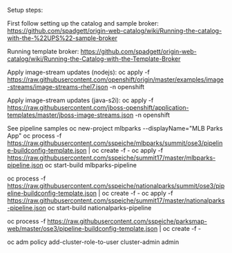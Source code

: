 Setup steps:

First follow setting up the catalog and sample broker: https://github.com/spadgett/origin-web-catalog/wiki/Running-the-catalog-with-the-%22UPS%22-sample-broker

Running template broker: https://github.com/spadgett/origin-web-catalog/wiki/Running-the-Catalog-with-the-Template-Broker

Apply image-stream updates (nodejs):
  oc apply -f https://raw.githubusercontent.com/openshift/origin/master/examples/image-streams/image-streams-rhel7.json -n openshift

Apply image-stream updates (java-s2i):
  oc apply -f https://raw.githubusercontent.com/jboss-openshift/application-templates/master/jboss-image-streams.json -n openshift

See pipeline samples
oc new-project mlbparks --displayName="MLB Parks App"
oc process -f https://raw.githubusercontent.com/sspeiche/mlbparks/summit/ose3/pipeline-buildconfig-template.json | oc create -f -
oc apply -f https://raw.githubusercontent.com/sspeiche/summit17/master/mlbparks-pipeline.json
oc start-build mlbparks-pipeline

oc process -f https://raw.githubusercontent.com/sspeiche/nationalparks/summit/ose3/pipeline-buildconfig-template.json | oc create -f -
oc apply -f https://raw.githubusercontent.com/sspeiche/summit17/master/nationalparks-pipeline.json
oc start-build nationalparks-pipeline

oc process -f https://raw.githubusercontent.com/sspeiche/parksmap-web/master/ose3/pipeline-buildconfig-template.json | oc create -f -


  oc adm policy add-cluster-role-to-user cluster-admin admin

